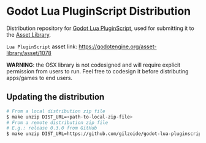 # Godot Lua PluginScript Distribution
Distribution repository for [Godot Lua PluginScript](https://github.com/gilzoide/godot-lua-pluginscript),
used for submitting it to the [Asset Library](https://godotengine.org/asset-library/asset).

`Lua PluginScript` asset link: https://godotengine.org/asset-library/asset/1078

**WARNING**: the OSX library is not codesigned and will require explicit
permission from users to run.
Feel free to codesign it before distributing apps/games to end users.


## Updating the distribution

```sh
# From a local distribution zip file
$ make unzip DIST_URL=<path-to-local-zip-file>
# From a remote distribution zip file
# E.g.: release 0.3.0 from GitHub
$ make unzip DIST_URL=https://github.com/gilzoide/godot-lua-pluginscript/releases/download/0.3.0/lua_pluginscript.zip
```

